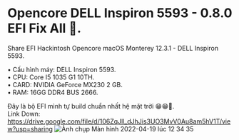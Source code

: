 # Opencore DELL Inspiron 5593 - 0.8.0 EFI Fix All 🥰.                                        
Share EFI Hackintosh Opencore macOS Monterey 12.3.1 - DELL Inspiron 5593.

• Cấu hình máy: DELL Inspiron 5593.                                 
• CPU: Core I5 1035 G1 10TH.                        
• CARD: NVIDIA GeForce MX230 2 GB.                      
• RAM: 16GG DDR4 BUS 2666.

Đây là bộ EFI mình tự build chuẩn nhất hệ mặt trời 😁😁🤪.                                             
Link Down: https://drive.google.com/file/d/106ZqJll_dJhJis3UO3MvV0Au8am5hV1T/view?usp=sharing
![Ảnh chụp Màn hình 2022-04-19 lúc 12 34 35](https://user-images.githubusercontent.com/103987160/163943326-f0feba96-c7ee-4e5e-8a48-26573a480818.png)
